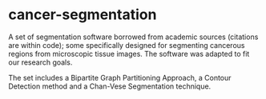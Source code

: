 # cancer-segmentation
A set of segmentation software borrowed from academic sources (citations are within code); some specifically designed for segmenting cancerous regions from microscopic tissue images. The software was adapted to fit our research goals.
 
The set includes a Bipartite Graph Partitioning Approach, a Contour Detection method and a Chan-Vese Segmentation technique.
